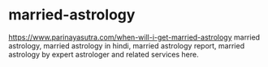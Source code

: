 # married-astrology
https://www.parinayasutra.com/when-will-i-get-married-astrology married astrology, married astrology in hindi, married astrology report, married astrology by expert astrologer and related services here.
